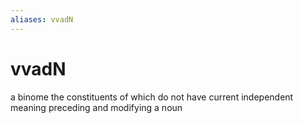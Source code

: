 ```yaml
---
aliases: vvadN
---
```

# vvadN

a binome the constituents of which do not have current independent meaning preceding and modifying a noun